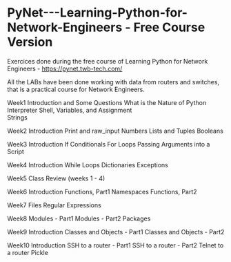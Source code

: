 # PyNet---Learning-Python-for-Network-Engineers - Free Course Version

Exercices done during the free course of Learning Python for Network Engineers - https://pynet.twb-tech.com/

All the LABs have been done working with data from routers and switches, that is a practical course for Network Engineers.

Week1
Introduction and Some Questions
What is the Nature of Python  
Interpreter Shell, Variables, and Assignment  
Strings

Week2
Introduction
Print and raw_input
Numbers 
Lists and Tuples 
Booleans

Week3
Introduction
If Conditionals
For Loops
Passing Arguments into a Script

Week4
Introduction
While Loops
Dictionaries
Exceptions

Week5
Class Review (weeks 1 - 4)

Week6
Introduction
Functions, Part1
Namespaces
Functions, Part2

Week7
Files
Regular Expressions

Week8
Modules - Part1
Modules - Part2
Packages

Week9
Introduction
Classes and Objects - Part1
Classes and Objects - Part2

Week10
Introduction
SSH to a router - Part1
SSH to a router - Part2
Telnet to a router
Pickle
